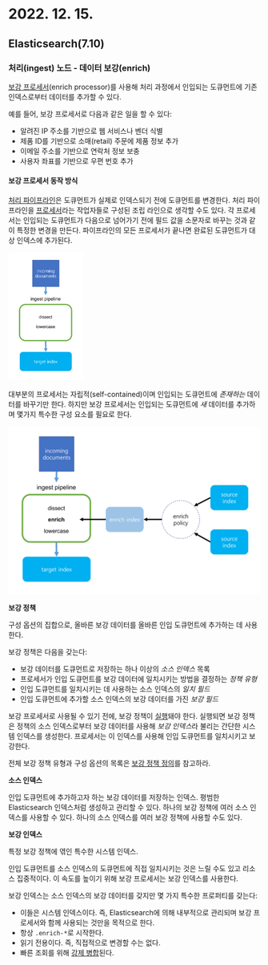 # 2022. 12. 15.

## Elasticsearch(7.10)

### 처리(ingest) 노드 - 데이터 보강(enrich)

[보강 프로세서](https://www.elastic.co/guide/en/elasticsearch/reference/7.10/enrich-processor.html)(enrich processor)를 사용해 처리 과정에서 인입되는 도큐먼트에 기존 인덱스로부터 데이터를 추가할 수 있다.

예를 들어, 보강 프로세서로 다음과 같은 일을 할 수 있다:

* 알려진 IP 주소를 기반으로 웹 서비스나 벤더 식별
* 제품 ID를 기반으로 소매(retail) 주문에 제품 정보 추가
* 이메일 주소를 기반으로 연락처 정보 보충
* 사용자 좌표를 기반으로 우편 번호 추가

#### 보강 프로세서 동작 방식

[처리 파이프라인][ingest]은 도큐먼트가 실제로 인덱스되기 전에 도큐먼트를 변경한다. 처리 파이프라인을 [프로세서][ingest-processor]라는 작업자들로 구성된 조립 라인으로 생각할 수도 있다. 각 프로세서는 인입되는 도큐먼트가 다음으로 넘어가기 전에 필드 값을 소문자로 바꾸는 것과 같이 특정한 변경을 만든다. 파이프라인의 모든 프로세서가 끝나면 완료된 도큐먼트가 대상 인덱스에 추가된다.

<img src="2022-12-15-fig-1.png" alt="2022-12-15-fig-1" style="zoom:25%;" />

대부분의 프로세서는 자립적(self-contained)이며 인입되는 도큐먼트에 *존재하는* 데이터를 바꾸기만 한다. 하지만 보강 프로세서는 인입되는 도큐먼트에 *새* 데이터를 추가하며 몇가지 특수한 구성 요소를 필요로 한다.

![2022-12-15-fig-2](2022-12-15-fig-2.png)

**보강 정책**

구성 옵션의 집합으로, 올바른 보강 데이터를 올바른 인입 도큐먼트에 추가하는 데 사용한다.

보강 정책은 다음을 갖는다:

* 보강 데이터를 도큐먼트로 저장하는 하나 이상의 *소스 인덱스* 목록
* 프로세서가 인입 도큐먼트를 보강 데이터에 일치시키는 방법을 결정하는 *정책 유형*
* 인입 도큐먼트를 일치시키는 데 사용하는 소스 인덱스의 *일치 필드*
* 인입 도큐먼트에 추가할 소스 인덱스의 보강 데이터를 가진 *보강 필드*

보강 프로세서로 사용될 수 있기 전에, 보강 정책이 [실행][execute-enrich-policy-api]돼야 한다. 실행되면 보강 정책은 정책의 소스 인덱스로부터 보강 데이터를 사용해 *보강 인덱스*라 불리는 간단한 시스템 인덱스를 생성한다. 프로세서는 이 인덱스를 사용해 인입 도큐먼트를 일치시키고 보강한다.

전체 보강 정책 유형과 구성 옵션의 목록은 [보강 정책 정의][enrich-policy-definition]를 참고하라.

**소스 인덱스**

인입 도큐먼트에 추가하고자 하는 보강 데이터를 저장하는 인덱스. 평범한 Elasticsearch 인덱스처럼 생성하고 관리할 수 있다. 하나의 보강 정책에 여러 소스 인덱스를 사용할 수 있다. 하나의 소스 인덱스를 여러 보강 정책에 사용할 수도 있다.

**보강 인덱스**

특정 보강 정책에 엮인 특수한 시스템 인덱스.

인입 도큐먼트를 소스 인덱스의 도큐먼트에 직접 일치시키는 것은 느릴 수도 있고 리소스 집중적이다. 이 속도를 높이기 위해 보강 프로세서는 보강 인덱스를 사용한다.

보강 인덱스는 소스 인덱스의 보강 데이터를 갖지만 몇 가지 특수한 프로퍼티를 갖는다:

* 이들은 시스템 인덱스이다. 즉, Elasticsearch에 의해 내부적으로 관리되며 보강 프로세서와 함께 사용되는 것만을 목적으로 한다.
* 항상 `.enrich-*`로 시작한다.
* 읽기 전용이다. 즉, 직접적으로 변경할 수는 없다.
* 빠른 조회를 위해 [강제 병합][force-merge]된다.



[ingest]: https://www.elastic.co/guide/en/elasticsearch/reference/7.10/ingest.html
[ingest-processor]: https://www.elastic.co/guide/en/elasticsearch/reference/7.10/ingest-processors.html
[execute-enrich-policy-api]: https://www.elastic.co/guide/en/elasticsearch/reference/7.10/execute-enrich-policy-api.html
[enrich-policy-definition]: https://www.elastic.co/guide/en/elasticsearch/reference/7.10/enrich-policy-definition.html
[force-merge]: https://www.elastic.co/guide/en/elasticsearch/reference/7.10/indices-forcemerge.html